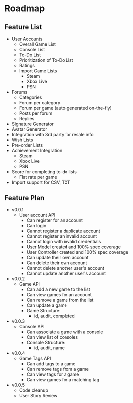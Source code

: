 Roadmap
=======

Feature List
------------

- User Accounts
    - Overall Game List
    - Console List
    - To-Do List
    - Prioritization of To-Do List
    - Ratings
    - Import Game Lists
        - Steam
        - Xbox Live
        - PSN
- Forums
     - Categories
     - Forum per category
     - Forum per game (auto-generated on-the-fly)
     - Posts per forum
     - Replies
- Signature Generator
- Avatar Generator
- Integration with 3rd party for resale info
- Wish Lists
- Pre-order Lists
- Achievement Integration
    - Steam
    - Xbox Live
    - PSN
- Score for completing to-do lists
    - Flat rate per game
- Import support for CSV, TXT

Feature Plan
------------

- v0.0.1
  - User account API
    + Can register for an account
    + Can login
    + Cannot register a duplicate account
    + Cannot register an invalid account
    + Cannot login with invalid credentials
    + User Model created and 100% spec coverage
    + User Controller created and 100% spec coverage
    + Can update their own account
    + Can delete their own account
    + Cannot delete another user's account
    + Cannot update another user's account
- v0.0.2
  - Game API
    + Can add a new game to the list
    + Can view games for an account
    + Can remove a game from the list
    + Can update a game
    + Game Structure:
      - id, audit, completed
- v0.0.3
  - Console API
    + Can associate a game with a console
    + Can view list of consoles
    + Console Structure:
      - id, audit, name
- v0.0.4
  - Game Tags API
    - Can add tags to a game
    - Can remove tags from a game
    - Can view tags for a game
    - Can view games for a matching tag
- v0.0.5
  - Code cleanup
  - User Story Review
